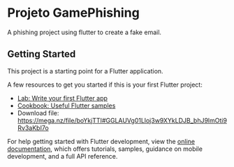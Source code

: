 # Projeto GamePhishing

A phishing project using flutter to create a fake email.

## Getting Started

This project is a starting point for a Flutter application.

A few resources to get you started if this is your first Flutter project:

- [Lab: Write your first Flutter app](https://docs.flutter.dev/get-started/codelab)
- [Cookbook: Useful Flutter samples](https://docs.flutter.dev/cookbook)
- Download file: https://mega.nz/file/boYkjTTI#GGLAUVg01Lloj3w9XYkLDJB_bhJ9lmOti9Rv3aKbI7o

For help getting started with Flutter development, view the
[online documentation](https://docs.flutter.dev/), which offers tutorials,
samples, guidance on mobile development, and a full API reference.
